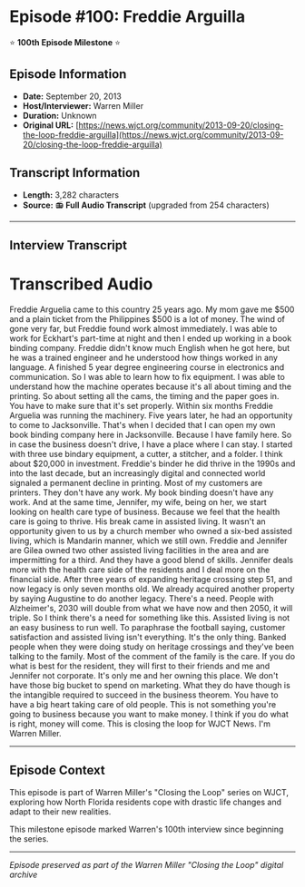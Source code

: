 # Episode #100: Freddie Arguilla

⭐ **100th Episode Milestone** ⭐

## Episode Information

- **Date:** September 20, 2013
- **Host/Interviewer:** Warren Miller
- **Duration:** Unknown
- **Original URL:** [https://news.wjct.org/community/2013-09-20/closing-the-loop-freddie-arguilla](https://news.wjct.org/community/2013-09-20/closing-the-loop-freddie-arguilla)

## Transcript Information

- **Length:** 3,282 characters
- **Source:** 📻 **Full Audio Transcript** (upgraded from 254 characters)

---

## Interview Transcript

# Transcribed Audio
Freddie Arguelia came to this country 25 years ago. My mom gave me $500 and a plain ticket from the Philippines $500 is a lot of money. The wind of gone very far, but Freddie found work almost immediately. I was able to work for Eckhart's part-time at night and then I ended up working in a book binding company. Freddie didn't know much English when he got here, but he was a trained engineer and he understood how things worked in any language. A finished 5 year degree engineering course in electronics and communication. So I was able to learn how to fix equipment. I was able to understand how the machine operates because it's all about timing and the printing. So about setting all the cams, the timing and the paper goes in. You have to make sure that it's set properly. Within six months Freddie Arguelia was running the machinery. Five years later, he had an opportunity to come to Jacksonville. That's when I decided that I can open my own book binding company here in Jacksonville. Because I have family here. So in case the business doesn't drive, I have a place where I can stay. I started with three use bindary equipment, a cutter, a stitcher, and a folder. I think about $20,000 in investment. Freddie's binder he did thrive in the 1990s and into the last decade, but an increasingly digital and connected world signaled a permanent decline in printing. Most of my customers are printers. They don't have any work. My book binding doesn't have any work. And at the same time, Jennifer, my wife, being on her, we start looking on health care type of business. Because we feel that the health care is going to thrive. His break came in assisted living. It wasn't an opportunity given to us by a church member who owned a six-bed assisted living, which is Mandarin manner, which we still own. Freddie and Jennifer are Gilea owned two other assisted living facilities in the area and are impermitting for a third. And they have a good blend of skills. Jennifer deals more with the health care side of the residents and I deal more on the financial side. After three years of expanding heritage crossing step 51, and now legacy is only seven months old. We already acquired another property by saying Augustine to do another legacy. There's a need. People with Alzheimer's, 2030 will double from what we have now and then 2050, it will triple. So I think there's a need for something like this. Assisted living is not an easy business to run well. To paraphrase the football saying, customer satisfaction and assisted living isn't everything. It's the only thing. Banked people when they were doing study on heritage crossings and they've been talking to the family. Most of the comment of the family is the care. If you do what is best for the resident, they will first to their friends and me and Jennifer not corporate. It's only me and her owning this place. We don't have those big bucket to spend on marketing. What they do have though is the intangible required to succeed in the business theorem. You have to have a big heart taking care of old people. This is not something you're going to business because you want to make money. I think if you do what is right, money will come. This is closing the loop for WJCT News. I'm Warren Miller.

---

## Episode Context

This episode is part of Warren Miller's "Closing the Loop" series on WJCT, exploring how North Florida residents cope with drastic life changes and adapt to their new realities.

This milestone episode marked Warren's 100th interview since beginning the series.

---

*Episode preserved as part of the Warren Miller "Closing the Loop" digital archive*
